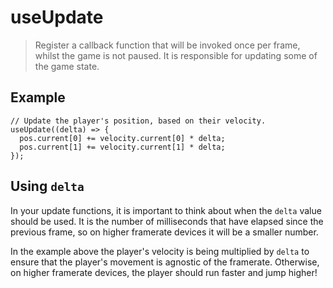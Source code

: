 # useUpdate

> Register a callback function that will be invoked once per frame, whilst the game is not paused. It is responsible for updating some of the game state.

## Example

```tsx
// Update the player's position, based on their velocity.
useUpdate((delta) => {
  pos.current[0] += velocity.current[0] * delta;
  pos.current[1] += velocity.current[1] * delta;
});
```

## Using `delta`

In your update functions, it is important to think about when the `delta` value should be used. It is the number of milliseconds that have elapsed since the previous frame, so on higher framerate devices it will be a smaller number.

In the example above the player's velocity is being multiplied by `delta` to ensure that the player's movement is agnostic of the framerate. Otherwise, on higher framerate devices, the player should run faster and jump higher! 